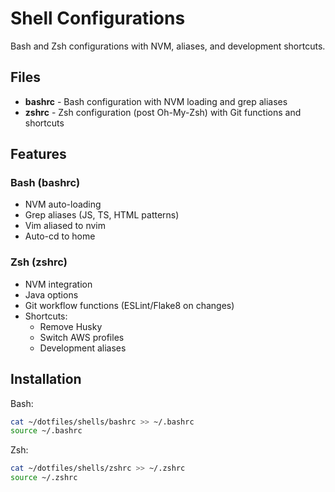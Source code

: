 # Shell Configurations

Bash and Zsh configurations with NVM, aliases, and development shortcuts.

## Files

- **bashrc** - Bash configuration with NVM loading and grep aliases
- **zshrc** - Zsh configuration (post Oh-My-Zsh) with Git functions and shortcuts

## Features

### Bash (bashrc)
- NVM auto-loading
- Grep aliases (JS, TS, HTML patterns)
- Vim aliased to nvim
- Auto-cd to home

### Zsh (zshrc)
- NVM integration
- Java options
- Git workflow functions (ESLint/Flake8 on changes)
- Shortcuts:
  - Remove Husky
  - Switch AWS profiles
  - Development aliases

## Installation

Bash:
```bash
cat ~/dotfiles/shells/bashrc >> ~/.bashrc
source ~/.bashrc
```

Zsh:
```bash
cat ~/dotfiles/shells/zshrc >> ~/.zshrc
source ~/.zshrc
```
